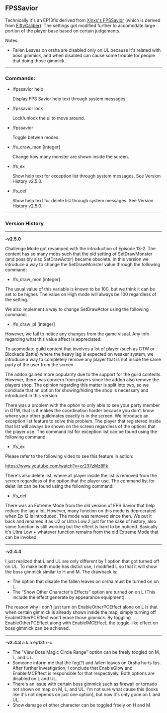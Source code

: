 ## FPSSavior
Technically it's an EP13fix derived from [Xinxs's FPSSavior](https://github.com/xinxs/ToS-Addons/tree/master/fpssavior) (which is derived from [FiftyCaliber](https://github.com/FiftyCaliber)). The settings got modified further to accomodate large portion of the player base based on certain judgements.

Notes:
- Fallen Leaves on orsha are disabled only on UL because it's related with boss gimmick, and when disabled can cause some trouble for people that doing those gimmick.
---
### Commands:
- /fpssavior help

  Display FPS Savior help text through system messages.

- /fpssavior lock

  Lock/unlock the ui to move around.

- /fpssavior

  Toggle betwen modes.
  
- /fs_draw_mon [integer]
  
  Change how many monster are shown inside the screen.

- /fs_ex

  Show help text for exception list through system messages. See Version History v2.5.0.
  
- /fs_del

  Show help text for delete list through system messages. See Version History v2.5.0.
---
### Version History

---

**-v2.5.0** 

Challenge Mode got revamped with the introduction of Episode 13-2. The content has so many mobs such that the old setting of SetDrawMonster (and possibly also SetDrawActor) became obsolete. In this version we introduce a way to change the SetDrawMonster value through the following command:
- /fs_draw_mon [integer]

The usual value of this variable is known to be 100, but we think it can be set to be higher. The value on High mode will always be 100 regardless of the setting.

We also implement a way to change SetDrawActor using the following command:
- /fs_draw_pl [integer]

However, we fail to notice any changes from the game visual. Any info regarding what this value affect is appreciated.

To acomodate guild content that involves a lot of player (such as GTW or Blockade Battle) where the heavy lag is expected on weaker system, we introduce a way to completely remove any player that is not inside the same party of the user from the screen. 

The addon gained more popularity due to the support for the guild contents. However, there was concern from players since the addon also remove the players shop. The opinion regarding this matter is split into two, so we conclude that an option for showing/hiding the shop is necessary and introduced in this version.

There was a problem with the option to only able to see your party member in GTW, that is it makes the coordination harder because you don't know where your other guildmates exactly is in the screen. We introduce an exception list feature to solve this problem. The player that registered inside that list will always be shown on the screen regardless of the options that the player use. The command list for exception list can be found using the following command:
- /fs_ex

Please refer to the following video to see this feature in action:

https://www.youtube.com/watch?v=cr237zMz8Fk

There's also delete list, where all player inside the list is removed from the screen regardless of the option that the player use. The command list for delet list can be found using the following command:
- /fs_del

There was an Extreme Mode from the old version of FPS Savior that help reduce the lag a lot. However, many function on this mode is deprecrated when Ep 12 is introduced. The mode was removed since then. We put it back and renamed it as U2 or Ultra Low 2 just for the sake of history, also some function is still working but the effect is hard to be noticed. Basically it's Ultra Low + whatever function remains from the old Extreme Mode that can be invoked.

---

**-v2.4.4** 

I just realized that L and UL are only different by 1 option that got turned off on UL. To make both mode has distict use, I modified L so that it will show the boss gimmick similar to H and M. The drawback is:
- The option that disable the fallen leaves on orsha must be turned on on L. 
- The "Show Other Character's Effects" option are turned on on L (This include the effect generate by appearance equipment).

The reason why I don't just turn on EnableOtherPCEffect alone on L is that when certain gimmick is already shown inside the map, simply turning off EnableOtherPCEffect won't erase those gimmick. By toggling EnableOtherPCEffect along with EnableIMCEffect, the toggle-like effect on boss gimmick can be achieved.

---

**-v2.4.3** a.k.a ep13fix-c.
- The "View Boss Magic Circle Range" option can be freely toogled on M, L, and UL.
- Someone inform me that the fog(?) and fallen leaves on Orsha hurts fps. After further investigation, I conclude that EnableGlow and EnableIMCEffect is responsible for that respectively. Both options are disabled on L and UL.
- There's an issue with certain boss gimmick such as firewall or tornado not shown on map on M, L, and UL. I'm not sure what cause this (looks like it's not depends on just one option), but now it's only gone on L and UL.
- Show damage of other character can be toggled freely on H and M.
